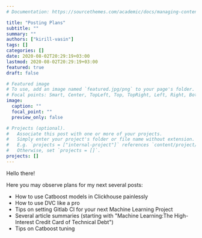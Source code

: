 ```yaml
---
# Documentation: https://sourcethemes.com/academic/docs/managing-content/

title: "Posting Plans"
subtitle: ""
summary: ""
authors: ["kirill-vasin"]
tags: []
categories: []
date: 2020-08-02T20:29:19+03:00
lastmod: 2020-08-02T20:29:19+03:00
featured: true
draft: false

# Featured image
# To use, add an image named `featured.jpg/png` to your page's folder.
# Focal points: Smart, Center, TopLeft, Top, TopRight, Left, Right, BottomLeft, Bottom, BottomRight.
image:
  caption: ""
  focal_point: ""
  preview_only: false

# Projects (optional).
#   Associate this post with one or more of your projects.
#   Simply enter your project's folder or file name without extension.
#   E.g. `projects = ["internal-project"]` references `content/project/deep-learning/index.md`.
#   Otherwise, set `projects = []`.
projects: []
---
```

Hello there!

Here you may observe plans for my next several posts:
* How to use Catboost models in Clickhouse painlessly
* How to use DVC like a pro
* Tips on setting Gitlab CI for your next Machine Learning Project
* Several article summaries (starting with "Machine Learning:The High-Interest Credit Card of Technical Debt")
* Tips on Catboost tuning